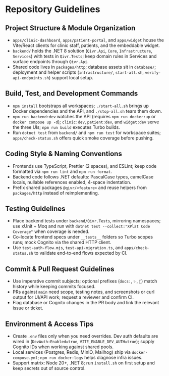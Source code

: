 # Repository Guidelines

## Project Structure & Module Organization
- `apps/clinic-dashboard`, `apps/patient-portal`, and `apps/widget` house the Vite/React clients for clinic staff, patients, and the embeddable widget.
- `backend/` holds the .NET 8 solution (`Qivr.Api`, `Core`, `Infrastructure`, `Services`) with tests in `Qivr.Tests`; keep domain rules in Services and surface endpoints through `Qivr.Api`.
- Shared code lives in `packages/http`; database assets sit in `database/`; deployment and helper scripts (`infrastructure/`, `start-all.sh`, `verify-api-endpoints.sh`) support local setup.

## Build, Test, and Development Commands
- `npm install` bootstraps all workspaces; `./start-all.sh` brings up Docker dependencies and the API, and `./stop-all.sh` tears them down.
- `npm run backend:dev` watches the API (requires `npm run docker:up` or `docker compose up -d`); `clinic:dev`, `patient:dev`, and `widget:dev` serve the three UIs; `npm run build` executes Turbo builds.
- Run `dotnet test` from `backend/` and `npm run test` for workspace suites; `apps/check-status.sh` offers quick smoke coverage before pushing.

## Coding Style & Naming Conventions
- Frontends use TypeScript, Prettier (2 spaces), and ESLint; keep code formatted via `npm run lint` and `npm run format`.
- Backend code follows .NET defaults: PascalCase types, camelCase locals, nullable references enabled, 4-space indentation.
- Prefix shared packages `@qivr/<feature>` and reuse helpers from `packages/http` instead of reimplementing.

## Testing Guidelines
- Place backend tests under `backend/Qivr.Tests`, mirroring namespaces; use xUnit + Moq and run with `dotnet test --collect:"XPlat Code Coverage"` when coverage is needed.
- Co-locate frontend specs under `__tests__` folders so Turbo scopes runs; mock Cognito via the shared HTTP client.
- Use `test-auth-flow.mjs`, `test-api-migration.ts`, and `apps/check-status.sh` to validate end-to-end flows expected by CI.

## Commit & Pull Request Guidelines
- Use imperative commit subjects; optional prefixes (`docs:`, `✨`, `🐛`) match history while keeping commits focused.
- PRs against `main` need scope, testing notes, and screenshots or curl output for UI/API work; request a reviewer and confirm CI.
- Flag database or Cognito changes in the PR body and link the relevant issue or ticket.

## Environment & Access Tips
- Create `.env` files only when you need overrides. Dev auth defaults are wired in (`DevAuth:Enabled=true`, `VITE_ENABLE_DEV_AUTH=true`); supply Cognito IDs when working against shared pools.
- Local services (Postgres, Redis, MinIO, Mailhog) ship via `docker-compose.yml`; `npm run docker:logs` helps diagnose infra issues.
- Support matrix: Node 20+, .NET 8; run `install.sh` on first setup and keep secrets out of source control.
